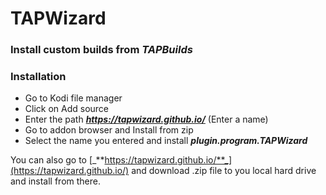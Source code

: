 # TAPWizard  
### Install custom builds from _TAPBuilds_  
### Installation  
*  Go to Kodi file manager  
*  Click on Add source  
*  Enter the path **_https://tapwizard.github.io/_** (Enter a name)  
*  Go to addon browser and Install from zip  
*  Select the name you entered and install **_plugin.program.TAPWizard_**


You can also go to [_**https://tapwizard.github.io/**_](https://tapwizard.github.io/) and download .zip file to you local hard drive and install from there.

